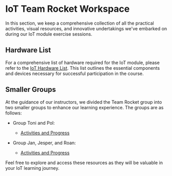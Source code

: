 # IoT Team Rocket Workspace

In this section, we keep a comprehensive collection of all the practical activities, visual resources, and innovative undertakings we've embarked on during our IoT module exercise sessions.

## Hardware List

For a comprehensive list of hardware required for the IoT module, please refer to the [IoT Hardware List](https://docs.google.com/spreadsheets/d/190sODLejnHVpBGEm2-nC2-qgiPEmNxYNmoZCu8LaDyE/edit?usp=sharing). This list outlines the essential components and devices necessary for successful participation in the course.

## Smaller Groups

At the guidance of our instructors, we divided the Team Rocket group into two smaller groups to enhance our learning experience. The groups are as follows:

* Group Toni and Pol:
  * [Activities and Progress](/Team%20Workspace/Pol_Toni)
  
* Group Jan, Jesper, and Roan:
  * [Activities and Progress](/Team%20Workspace/Jan_Jesper_Roan)

Feel free to explore and access these resources as they will be valuable in your IoT learning journey.
